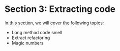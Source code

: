 # Section 3: Extracting code

In this section, we will cover the following topics:
- Long method code smell
- Extract refactoring
- Magic numbers
